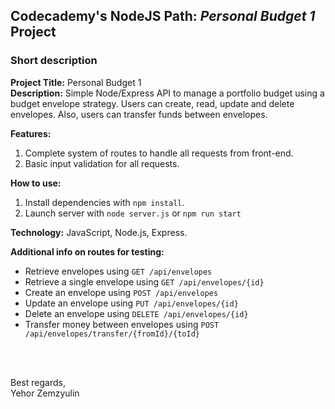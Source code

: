 ## Codecademy's NodeJS Path: *Personal Budget 1* Project

### Short description
__Project Title:__ Personal Budget 1  
__Description:__ Simple Node/Express API to manage a portfolio budget using a budget envelope strategy. Users can create, read, update and delete envelopes. Also, users can transfer funds between envelopes.

__Features:__
1. Complete system of routes to handle all requests from front-end.
2. Basic input validation for all requests.

__How to use:__
1. Install dependencies with `npm install`.
2. Launch server with `node server.js` or `npm run start`

__Technology:__ JavaScript, Node.js, Express.  

__Additional info on routes for testing:__
 - Retrieve envelopes using `GET /api/envelopes`
 - Retrieve a single envelope using `GET /api/envelopes/{id}`
 - Create an envelope using `POST /api/envelopes`
 - Update an envelope using `PUT /api/envelopes/{id}`
 - Delete an envelope using `DELETE /api/envelopes/{id}`
 - Transfer money between envelopes using `POST /api/envelopes/transfer/{fromId}/{toId}`  


<br>
<br>

Best regards,  
Yehor Zemzyulin